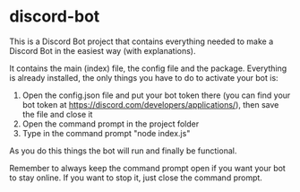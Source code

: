 # discord-bot
This is a Discord Bot project that contains everything needed to make a Discord Bot in the easiest way (with explanations).

It contains the main (index) file, the config file and the package. Everything is already installed, the only things you have to do to activate your bot is:

1. Open the config.json file and put your bot token there (you can find your bot token at https://discord.com/developers/applications/), then save the file and close it
2. Open the command prompt in the project folder
3. Type in the command prompt "node index.js"

As you do this things the bot will run and finally be functional.

Remember to always keep the command prompt open if you want your bot to stay online. If you want to stop it, just close the command prompt.
